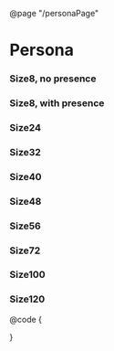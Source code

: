 ﻿@page "/personaPage"

<h1>Persona</h1>

<BFUPersona Text="Random Person"
         SecondaryText="Got no job"
         TertiaryText="Found on the internet"
         OptionalText="Don't worry about this guy"
         ImageUrl="personFace.jpg"
         Presence=@PersonaPresenceStatus.Online
         Size=@PersonaSize.Size48
         ShowInitialsUntilImageLoads="true" />

<BFUPersona Text="Someone Else"
         Presence=@PersonaPresenceStatus.Online
         Size=@PersonaSize.Size48
         ShowInitialsUntilImageLoads="true" />

<h3>Size8, no presence</h3>
<BFUPersona Text="Annie Lindqvist"
         SecondaryText="Got no job"
         TertiaryText="Found on the internet"
         OptionalText="Don't worry about this guy"
         ImageUrl="personFace.jpg"
         Size=@PersonaSize.Size8
         ShowInitialsUntilImageLoads="true" />
<h3>Size8, with presence</h3>
<BFUPersona Text="Annie Lindqvist"
         SecondaryText="Got no job"
         TertiaryText="Found on the internet"
         OptionalText="Don't worry about this guy"
         ImageUrl="personFace.jpg"
         Presence=@PersonaPresenceStatus.Offline
         Size=@PersonaSize.Size8
         ShowInitialsUntilImageLoads="true" />

<h3>Size24</h3>
<BFUPersona Text="Annie Lindqvist"
         SecondaryText="Got no job"
         TertiaryText="Found on the internet"
         OptionalText="Don't worry about this guy"
         ImageUrl="personFace.jpg"
         Presence=@PersonaPresenceStatus.Online
         Size=@PersonaSize.Size24
         ShowInitialsUntilImageLoads="true" />

<h3>Size32</h3>
<BFUPersona Text="Annie Lindqvist"
         SecondaryText="Got no job"
         TertiaryText="Found on the internet"
         OptionalText="Don't worry about this guy"
         ImageUrl="personFace.jpg"
         Presence=@PersonaPresenceStatus.Online
         Size=@PersonaSize.Size32
         ShowInitialsUntilImageLoads="true" />

<h3>Size40</h3>
<BFUPersona Text="Annie Lindqvist"
         SecondaryText="Got no job"
         TertiaryText="Found on the internet"
         OptionalText="Don't worry about this guy"
         ImageUrl="personFace.jpg"
         Presence=@PersonaPresenceStatus.Away
         Size=@PersonaSize.Size40
         ShowInitialsUntilImageLoads="true" />

<h3>Size48</h3>
<BFUPersona Text="Annie Lindqvist"
         SecondaryText="Got no job"
         TertiaryText="Found on the internet"
         OptionalText="Don't worry about this guy"
         ImageUrl="personFace.jpg"
         Presence=@PersonaPresenceStatus.Busy
         Size=@PersonaSize.Size48
         ShowInitialsUntilImageLoads="true" />

<h3>Size56</h3>
<BFUPersona Text="Annie Lindqvist"
         SecondaryText="Got no job"
         TertiaryText="Found on the internet"
         OptionalText="Don't worry about this guy"
         ImageUrl="personFace.jpg"
         Presence=@PersonaPresenceStatus.Online
         Size=@PersonaSize.Size56
         ShowInitialsUntilImageLoads="true" />

<h3>Size72</h3>
<BFUPersona Text="Annie Lindqvist"
         SecondaryText="Got no job"
         TertiaryText="Found on the internet"
         OptionalText="Don't worry about this guy"
         ImageUrl="personFace.jpg"
         Presence=@PersonaPresenceStatus.DND
         Size=@PersonaSize.Size72
         ShowInitialsUntilImageLoads="true" />

<h3>Size100</h3>
<BFUPersona Text="Annie Lindqvist"
         SecondaryText="Got no job"
         TertiaryText="Found on the internet"
         OptionalText="Don't worry about this guy"
         ImageUrl="personFace.jpg"
         Presence=@PersonaPresenceStatus.Blocked
         Size=@PersonaSize.Size100
         ShowInitialsUntilImageLoads="true" />

<h3>Size120</h3>
<BFUPersona Text="Annie Lindqvist"
         SecondaryText="Got no job"
         TertiaryText="Found on the internet"
         OptionalText="Don't worry about this guy"
         ImageUrl="personFace.jpg"
         Presence=@PersonaPresenceStatus.Away
         Size=@PersonaSize.Size120
         ShowInitialsUntilImageLoads="true" />

@code {

}
